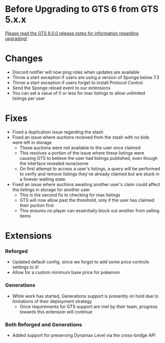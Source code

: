 # Before Upgrading to GTS 6 from GTS 5.x.x

[Please read the GTS 6.0.0 release notes for information regarding upgrading!](https://ore.spongepowered.org/NickImpact/GTS/versions/6.0.0)

# Changes
* Discord notifier will now ping roles when updates are available
* Throw a start exception if users are using a version of Sponge below 7.3
* Throw a start exception if users forget to install Protocol Control
* Send the Sponge reload event to our extensions
* You can set a value of 0 or less for max listings to allow unlimited listings per user

# Fixes
* Fixed a duplication issue regarding the stash
* Fixed an issue where auctions received from the stash with no bids were left in storage
    * These auctions were not available to the user once claimed
    * This resolves a portion of the issue where these listings were causing GTS to believe
    the user had listings published, even though the interface revealed none/some
    * On first attempt to access a user's listings, a query will be performed to verify
    and remove listings they've already claimed but are stuck in a forever waiting state.
* Fixed an issue where auctions awaiting another user's claim could affect the listings in storage for another user
    * This is the second fix to checking for max listings
    * GTS will now allow past the threshold, only if the user has claimed their portion first
    * This ensures no player can essentially block out another from selling items

# Extensions
### Reforged
* Updated default config, since we forgot to add some price controls settings to it!
* Allow for a custom minimum base price for pokemon

### Generations
* While work has started, Generations support is presently on hold due to limitations of their deployment strategy
    * Once requirements for GTS support are met by their team, progress towards this extension will continue

### Both Reforged and Generations
* Added support for preserving Dynamax Level via the cross-bridge API
